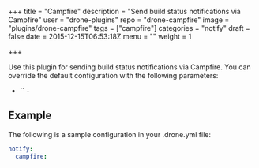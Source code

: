 +++
title = "Campfire"
description = "Send build status notifications via Campfire"
user = "drone-plugins"
repo = "drone-campfire"
image = "plugins/drone-campfire"
tags = ["campfire"]
categories = "notify"
draft = false
date = 2015-12-15T06:53:18Z
menu = ""
weight = 1

+++

Use this plugin for sending build status notifications via Campfire. You can
override the default configuration with the following parameters:

* `` -

## Example

The following is a sample configuration in your .drone.yml file:

```yaml
notify:
  campfire:
```

